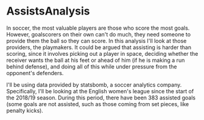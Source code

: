 # AssistsAnalysis

In soccer, the most valuable players are those who score the most goals. However, goalscorers on their own can't do much, they need someone to provide them the ball so they can score. In this analysis I'll look at those providers, the playmakers. It could be argued that assisting is harder than scoring, since it involves picking out a player in space, deciding whether the receiver wants the ball at his feet or ahead of him (if he is making a run behind defense), and doing all of this while under pressure from the opponent's defenders.

I'll be using data provided by statsbomb, a soccer analytics company. Specifically, I'll be looking at the English women's league since the start of the 2018/19 season. During this period, there have been 383 assisted goals (some goals are not assisted, such as those coming from set pieces, like penalty kicks). 
